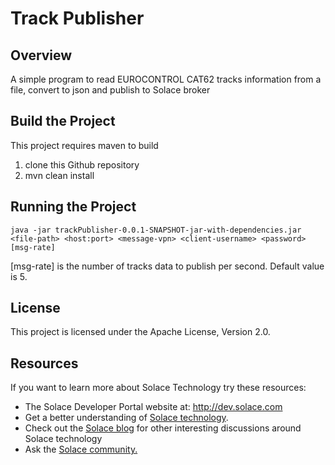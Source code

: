 # Track Publisher
## Overview

A simple program to read EUROCONTROL CAT62 tracks information from a file, convert to json and publish to Solace broker

## Build the Project
This project requires maven to build
  1. clone this Github repository
  2. mvn clean install
  
## Running the Project
	java -jar trackPublisher-0.0.1-SNAPSHOT-jar-with-dependencies.jar <file-path> <host:port> <message-vpn> <client-username> <password> [msg-rate]

[msg-rate] is the number of tracks data to publish per second. Default value is 5.	

## License

This project is licensed under the Apache License, Version 2.0.


## Resources

If you want to learn more about Solace Technology try these resources:

- The Solace Developer Portal website at: http://dev.solace.com
- Get a better understanding of [Solace technology](http://dev.solace.com/tech/).
- Check out the [Solace blog](http://dev.solace.com/blog/) for other interesting discussions around Solace technology
- Ask the [Solace community.](http://dev.solace.com/community/)
